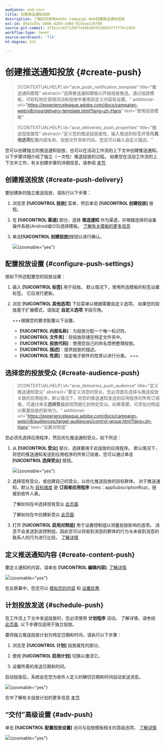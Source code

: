 ```yaml
---
audience: end-user
title: 创建推送通知投放
description: 了解如何使用Adobe Campaign Web创建推送通知投放
exl-id: 49a3c05c-5806-4269-a98d-915eee216f90
source-git-commit: 371bccc8371d9ff4a9b1659510953ff7776c2459
workflow-type: tm+mt
source-wordcount: '714'
ht-degree: 31%

---
```


# 创建推送通知投放 {#create-push}

>[!CONTEXTUALHELP]
>id="acw_push_notification_template"
>title="推送通知模板"
>abstract="选择推送通知模板以开始投放推送。通过投放模板，可轻松地在营销活动和投放中重用自定义内容和设置。"
>additional-url="https://experienceleague.adobe.com/docs/campaign-web/v8/msg/delivery-template.html?lang=zh-Hans" text="使用投放模板"


>[!CONTEXTUALHELP]
>id="acw_deliveries_push_properties"
>title="推送投放属性"
>abstract="定义您的推送投放属性。输入推送的标签并使用&#x200B;**其他选项**&#x200B;配置内部名称、投放文件夹和代码。您还可以输入自定义描述。"

您可以创建独立的推送通知投放，也可以在活动工作流的上下文中创建推送通知。 以下步骤详细介绍了独立（一次性）推送投放的过程。 如果您在活动工作流的上下文中工作，有关创建步骤的详细信息，请参阅 [本节](../workflows/activities/channels.md#create-a-delivery-in-a-campaign-workflow).

## 创建推送投放 {#create-push-delivery}

要创建新的独立推送投放，请执行以下步骤：

1. 浏览至 **[!UICONTROL 投放]** 菜单，然后单击  **[!UICONTROL 创建投放]** 按钮。

1. 在 **[!UICONTROL 渠道]** 部分，选择 **推送通知** 作为渠道，并根据选择的设备操作系统(Android或iOS)选择模板。 [了解有关模板的更多信息](../msg/delivery-template.md)

1. 单击&#x200B;**[!UICONTROL 创建投放]**&#x200B;按钮以进行确认。

   ![](assets/push_create_1.png){zoomable=&quot;yes&quot;}

## 配置投放设置 {#configure-push-settings}

按如下所述配置您的投放设置：

1. 输入 **[!UICONTROL 标签]** 用于投放。 默认情况下，使用所选模板的标签设置标签。 它应进行更新。

1. 浏览 **[!UICONTROL 其他选项]** 下拉菜单以根据需要自定义选项。 如果您的投放基于扩展模式，请指定 **自定义选项** 字段可用。

   +++根据您的要求配置以下设置。
   * **[!UICONTROL 内部名称]**：为投放分配一个唯一标识符。
   * **[!UICONTROL 文件夹]**：将投放存储在特定文件夹中。
   * **[!UICONTROL 投放代码]**：使用您自己的命名惯例整理投放。
   * **[!UICONTROL 描述]**：提供投放的描述。
   * **[!UICONTROL 性质]**：指定电子邮件的性质以进行分类。
+++


## 选择您的投放受众 {#create-audience-push}

>[!CONTEXTUALHELP]
>id="acw_deliveries_push_audience"
>title="定义推送通知受众"
>abstract="要定义消息的受众，您必须首先选择与推送投放关联的应用程序。默认情况下，将您的推送通知发送到应用程序的所有订阅者。可通过单击&#x200B;**选择受众**&#x200B;按钮而细化到特定受众。如果需要，可添加对照组以衡量投放的影响力。"
>additional-url="https://experienceleague.adobe.com/docs/campaign-web/v8/audiences/target-audiences/control-group.html?lang=zh-Hans" text="设置对照组"


您必须先选择应用程序，然后优化推送通知受众，如下所述：

1. 从 **[!UICONTROL 受众]** 部分，选择要用于此投放的应用程序。 默认情况下，将您的推送通知发送到应用程序的所有订阅者。您可以通过单击 **[!UICONTROL 选择受众]** 按钮。

   ![](assets/push_create_2.png){zoomable=&quot;yes&quot;}

1. 选择现有受众，或创建自己的受众，以优化推送投放的目标群体。 对于推送通知，默认为 [目标维度](../audience/about-recipients.md#targeting-dimensions) 是 **订阅者应用程序** (nms：appSubscriptionRcp)，链接到收件人表。

   了解如何在中选择现有受众 [此页面](../audience/add-audience.md)

   了解如何在中创建新受众 [此页面](../audience/one-time-audience.md)

1. 打开 **[!UICONTROL 启用对照组]** 用于设置控制组以测量投放影响的选项。 消息不会发送到该控制组，因此您可以将收到消息的群体的行为与未收到消息的联系人的行为进行比较。 [了解详情](../audience/control-group.md)

## 定义推送通知内容 {#create-content-push}

要定义通知的内容，请单击 **[!UICONTROL 编辑内容]**. [了解详情](content-push.md)

![](assets/push_create_5.png){zoomable=&quot;yes&quot;}

在此屏幕中，您还可以 [模拟您的内容](../preview-test/preview-test.md) 和 [设置优惠](../msg/offers.md).

## 计划投放发送 {#schedule-push}

在工作流上下文中发送投放时，您必须使用 **计划程序** 活动。 了解详情，请参阅 [此页面](../workflows/activities/scheduler.md). 以下步骤仅适用于独立投放。

要将独立推送投放计划为特定日期和时间，请执行以下步骤：

1. 浏览至 **[!UICONTROL 计划]** 投放属性的部分。

1. 使用 **[!UICONTROL 启用计划]** 切换以激活它。

1. 设置所需的发送日期和时间。

启动投放后，系统会在您为收件人定义的确切日期和时间自动发送消息。

![](assets/push_create_3.png){zoomable=&quot;yes&quot;}

在中了解有关投放计划的更多信息 [本节](../msg/gs-messages.md#gs-schedule)

## “交付”高级设置 {#adv-push}

单击 **[!UICONTROL 配置投放设置]** 访问与投放模板相关的高级选项。 [了解详情](../advanced-settings/delivery-settings.md)

![](assets/push_create_4.png){zoomable=&quot;yes&quot;}
